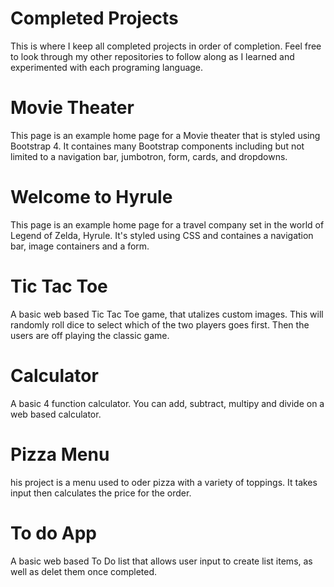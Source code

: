 # Completed Projects
 This is where I keep all completed projects in order of completion. Feel free to look through my other repositories to follow along as I learned and experimented with each programing language.

 <h1>Movie Theater</h1>
 <p>This page is an example home page for a Movie theater that is styled using Bootstrap 4. It containes many Bootstrap components including but not limited to a navigation bar, jumbotron, form, cards, and dropdowns.</p>

 <h1>Welcome to Hyrule</h1>
 <p>This page is an example home page for a travel company set in the world of Legend of Zelda, Hyrule. It's styled using CSS and containes a navigation bar, image containers and a form.</p>

 <h1>Tic Tac Toe</h1>
 <p>A basic web based Tic Tac Toe game, that utalizes custom images. This will randomly roll dice to select which of the two players goes first. Then the users are off playing the classic game.</p>

 <h1>Calculator</h1>
 <p>A basic 4 function calculator. You can add, subtract, multipy and divide on a web based calculator.</p>

 <h1>Pizza Menu</h1>
 <p>his project is a menu used to oder pizza with a variety of toppings. It takes input then calculates the price for the order.

</p>

 <h1>To do App</h1>
 <p>A basic web based To Do list that allows user input to create list items, as well as delet them once completed. </p>